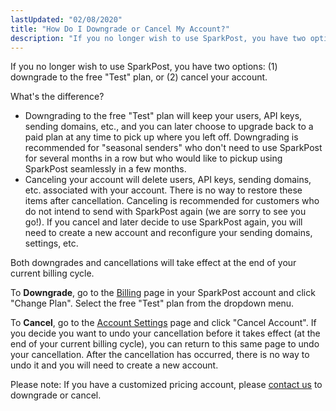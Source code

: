 ```yaml
---
lastUpdated: "02/08/2020"
title: "How Do I Downgrade or Cancel My Account?"
description: "If you no longer wish to use SparkPost, you have two options: (1) downgrade to the free Test plan, or (2) cancel your account..."
---
```


If you no longer wish to use SparkPost, you have two options: (1) downgrade to the free "Test" plan, or (2) cancel your account. 

What's the difference? 
* Downgrading to the free "Test" plan will keep your users, API keys, sending domains, etc., and you can later choose to upgrade back to a paid plan at any time to pick up where you left off. Downgrading is recommended for "seasonal senders" who don't need to use SparkPost for several months in a row but who would like to pickup using SparkPost seamlessly in a few months.
* Canceling your account will delete users, API keys, sending domains, etc. associated with your account. There is no way to restore these items after cancellation. Canceling is recommended for customers who do not intend to send with SparkPost again (we are sorry to see you go!). If you cancel and later decide to use SparkPost again, you will need to create a new account and reconfigure your sending domains, settings, etc.

Both downgrades and cancellations will take effect at the end of your current billing cycle.

To **Downgrade**, go to the [Billing](https://app.sparkpost.com/account/billing) page  in your SparkPost account and click "Change Plan". Select the free "Test" plan from the dropdown menu.

To **Cancel**, go to the [Account Settings](https://app.sparkpost.com/account/settings) page and click "Cancel Account". If you decide you want to undo your cancellation before it takes effect (at the end of your current billing cycle), you can return to this same page to undo your cancellation. After the cancellation has occurred, there is no way to undo it and you will need to create a new account.

Please note: If you have a customized pricing account, please [contact us](https://www.sparkpost.com/submit-a-ticket/) to downgrade or cancel.
